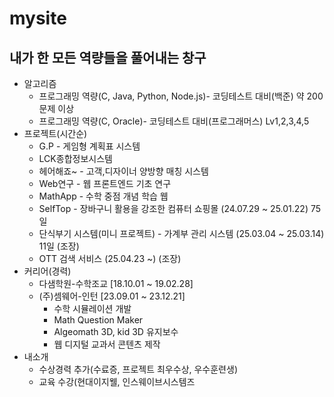 # mysite
## 내가 한 모든 역량들을 풀어내는 창구
* 알고리즘
  * 프로그래밍 역량(C, Java, Python, Node.js)- 코딩테스트 대비(백준) 약 200문제 이상
  * 프로그래밍 역량(C, Oracle)- 코딩테스트 대비(프로그래머스) Lv1,2,3,4,5
* 프로젝트(시간순) 
  * G.P - 게임형 계획표 시스템
  * LCK종합정보시스템
  * 헤어해죠~ - 고객,디자이너 양방향 매칭 시스템
  * Web연구 - 웹 프론트엔드 기초 연구
  * MathApp - 수학 중점 개념 학습 웹
  * SelfTop - 장바구니 활용을 강조한 컴퓨터 쇼핑몰 (24.07.29 ~ 25.01.22) 75일
  * 단식부기 시스템(미니 프로젝트) - 가계부 관리 시스템 (25.03.04 ~ 25.03.14) 11일 (조장)
  * OTT 검색 서비스 (25.04.23 ~) (조장)
* 커리어(경력)
  * 다샘학원-수학조교 [18.10.01 ~ 19.02.28]
  * (주)셈웨어-인턴 [23.09.01 ~ 23.12.21]
    * 수학 시뮬레이션 개발
    * Math Question Maker
    * Algeomath 3D, kid 3D 유지보수
    * 웹 디지털 교과서 콘텐츠 제작
* 내소개
  * 수상경력 추가(수료증, 프로젝트 최우수상, 우수훈련생)
  * 교육 수강(현대이지웰, 인스웨이브시스템즈
